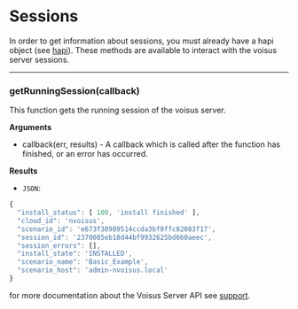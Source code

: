 # Sessions

In order to get information about sessions, you must already have a hapi object (see [hapi][docs_hapi]). These methods are available to interact with the voisus server sessions.

---------------------------------------

### getRunningSession(callback)

This function gets the running session of the voisus server.

__Arguments__

* callback(err, results) - A callback which is called after the function has finished, or an error has occurred.

__Results__

* `JSON`:

```javascript
{
  "install_status": [ 100, 'install finished' ],
  "cloud_id": 'nvoisus',
  "scenario_id": 'e673f38989514ccda3bf0ffc82083f17',
  "session_id": '2370085eb18d44bf9932625bd660aeec',
  "session_errors": [],
  "install_state": 'INSTALLED',
  "scenario_name": 'Basic_Example',
  "scenario_host": 'admin-nvoisus.local'
}
```

for more documentation about the Voisus Server API see [support].

[support]: http://support.asti-usa.com/voisus/voisus_api.html
[docs_hapi]: https://github.com/astilabs/node-voisus/blob/master/docs/hapi.md
